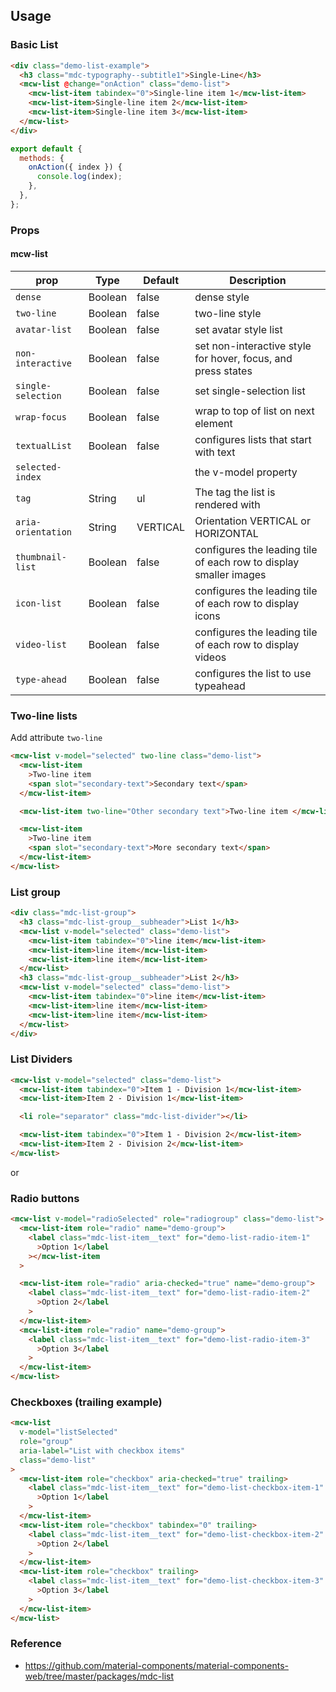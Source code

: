 ## Usage

### Basic List

```html
<div class="demo-list-example">
  <h3 class="mdc-typography--subtitle1">Single-Line</h3>
  <mcw-list @change="onAction" class="demo-list">
    <mcw-list-item tabindex="0">Single-line item 1</mcw-list-item>
    <mcw-list-item>Single-line item 2</mcw-list-item>
    <mcw-list-item>Single-line item 3</mcw-list-item>
  </mcw-list>
</div>
```

```javascript
export default {
  methods: {
    onAction({ index }) {
      console.log(index);
    },
  },
};
```

### Props

#### mcw-list

| prop               | Type    | Default  | Description                                                       |
| ------------------ | ------- | -------- | ----------------------------------------------------------------- |
| `dense`            | Boolean | false    | dense style                                                       |
| `two-line`         | Boolean | false    | two-line style                                                    |
| `avatar-list`      | Boolean | false    | set avatar style list                                             |
| `non-interactive`  | Boolean | false    | set non-interactive style for hover, focus, and press states      |
| `single-selection` | Boolean | false    | set single-selection list                                         |
| `wrap-focus`       | Boolean | false    | wrap to top of list on next element                               |
| `textualList`      | Boolean | false    | configures lists that start with text                             |
| `selected-index`   |         |          | the v-model property                                              |
| `tag`              | String  | ul       | The tag the list is rendered with                                 |
| `aria-orientation` | String  | VERTICAL | Orientation VERTICAL or HORIZONTAL                                |
| `thumbnail-list`   | Boolean | false    | configures the leading tile of each row to display smaller images |
| `icon-list`        | Boolean | false    | configures the leading tile of each row to display icons          |
| `video-list`       | Boolean | false    | configures the leading tile of each row to display videos         |
| `type-ahead`       | Boolean | false    | configures the list to use typeahead                              |

### Two-line lists

Add attribute `two-line`

```html
<mcw-list v-model="selected" two-line class="demo-list">
  <mcw-list-item
    >Two-line item
    <span slot="secondary-text">Secondary text</span>
  </mcw-list-item>

  <mcw-list-item two-line="Other secondary text">Two-line item </mcw-list-item>

  <mcw-list-item
    >Two-line item
    <span slot="secondary-text">More secondary text</span>
  </mcw-list-item>
</mcw-list>
```

### List group

```html
<div class="mdc-list-group">
  <h3 class="mdc-list-group__subheader">List 1</h3>
  <mcw-list v-model="selected" class="demo-list">
    <mcw-list-item tabindex="0">line item</mcw-list-item>
    <mcw-list-item>line item</mcw-list-item>
    <mcw-list-item>line item</mcw-list-item>
  </mcw-list>
  <h3 class="mdc-list-group__subheader">List 2</h3>
  <mcw-list v-model="selected" class="demo-list">
    <mcw-list-item tabindex="0">line item</mcw-list-item>
    <mcw-list-item>line item</mcw-list-item>
    <mcw-list-item>line item</mcw-list-item>
  </mcw-list>
</div>
```

### List Dividers

```html
<mcw-list v-model="selected" class="demo-list">
  <mcw-list-item tabindex="0">Item 1 - Division 1</mcw-list-item>
  <mcw-list-item>Item 2 - Division 1</mcw-list-item>

  <li role="separator" class="mdc-list-divider"></li>

  <mcw-list-item tabindex="0">Item 1 - Division 2</mcw-list-item>
  <mcw-list-item>Item 2 - Division 2</mcw-list-item>
</mcw-list>
```

or

### Radio buttons

```html
<mcw-list v-model="radioSelected" role="radiogroup" class="demo-list">
  <mcw-list-item role="radio" name="demo-group">
    <label class="mdc-list-item__text" for="demo-list-radio-item-1"
      >Option 1</label
    ></mcw-list-item
  >

  <mcw-list-item role="radio" aria-checked="true" name="demo-group">
    <label class="mdc-list-item__text" for="demo-list-radio-item-2"
      >Option 2</label
    >
  </mcw-list-item>
  <mcw-list-item role="radio" name="demo-group">
    <label class="mdc-list-item__text" for="demo-list-radio-item-3"
      >Option 3</label
    >
  </mcw-list-item>
</mcw-list>
```

### Checkboxes (trailing example)

```html
<mcw-list
  v-model="listSelected"
  role="group"
  aria-label="List with checkbox items"
  class="demo-list"
>
  <mcw-list-item role="checkbox" aria-checked="true" trailing>
    <label class="mdc-list-item__text" for="demo-list-checkbox-item-1"
      >Option 1</label
    >
  </mcw-list-item>
  <mcw-list-item role="checkbox" tabindex="0" trailing>
    <label class="mdc-list-item__text" for="demo-list-checkbox-item-2"
      >Option 2</label
    >
  </mcw-list-item>
  <mcw-list-item role="checkbox" trailing>
    <label class="mdc-list-item__text" for="demo-list-checkbox-item-3"
      >Option 3</label
    >
  </mcw-list-item>
</mcw-list>
```

### Reference

- <https://github.com/material-components/material-components-web/tree/master/packages/mdc-list>
